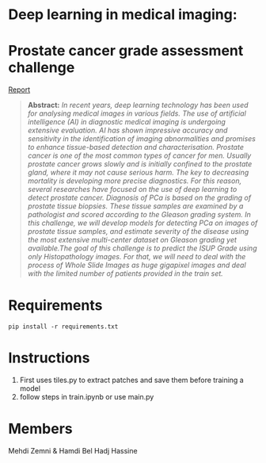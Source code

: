 # Deep learning in medical imaging:
# Prostate cancer grade assessment challenge
[Report](https://github.com/zmehdiz97/Kaggle_DLMI/blob/main/DLMI_challenge_report.pdf)

> **Abstract:** *In recent years, deep learning technology has been used for analysing medical images in various fields.
The use of artificial intelligence (AI) in diagnostic medical imaging is undergoing extensive evaluation. AI has shown impressive accuracy and sensitivity in the identification of imaging abnormalities and promises to enhance tissue-based detection and characterisation.
Prostate cancer is one of the most common types of cancer for men. Usually prostate cancer grows slowly and is initially confined to the prostate gland, where it may not cause serious harm. The key to decreasing mortality is developing more precise diagnostics. For this reason, several researches have focused on the use of deep learning to detect prostate cancer. Diagnosis of PCa is based on the grading of prostate tissue biopsies. These tissue samples are examined by a pathologist and scored according to the Gleason grading system.
In this challenge, we will develop models for detecting PCa on images of prostate tissue samples, and estimate severity of the disease using the most extensive multi-center dataset on Gleason grading yet available.The goal of this challenge is to predict the ISUP Grade using only Histopathology images. For that, we will need to deal with the process of Whole Slide Images as huge gigapixel images and deal with the limited number of patients provided in the train set.*
# Requirements
```
pip install -r requirements.txt
```
# Instructions 
1. First uses tiles.py to extract patches and save them before training a model
2. follow steps in train.ipynb or use main.py

# Members
Mehdi Zemni & Hamdi Bel Hadj Hassine
